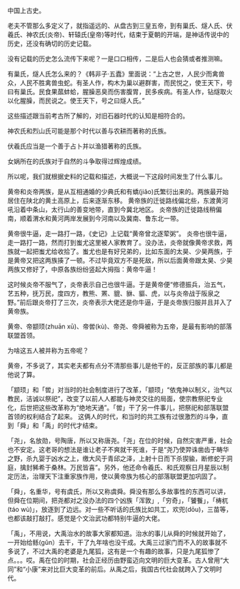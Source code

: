 <!-- @format -->

中国上古史。

老夫不管那么多定义了，就指遥远的、从盘古到三皇五帝，到有巢氏、燧人氏、伏羲氏、神农氏(炎帝)、轩辕氏(皇帝)等时代，结束于夏朝的开端，是神话传说中的历史，还没有确切的历史记载。

没有记载的历史怎么流传下来呢？一是口口相传，二是后人也会猜或者推测嘛。

有巢氏，燧人氏怎么来的？《韩非子·五蠹》里面说：“上古之世，人民少而禽兽众，人民不胜禽兽虫蛇。有圣人作，构木为巢以避群害，而民悦之，使王天下，号曰有巢氏。民食果蓏蚌蛤，腥臊恶臭而伤害腹胃，民多疾病。有圣人作，钻燧取火以化腥臊，而民说之。使王天下，号之曰燧人氏。”

这些描述跟当前考古所了解的，对旧石器时代的认知是相符合的。

神农氏和烈山氏可能是那个时代以善与农耕而著称的氏族。

伏羲氏应当是一个善于占卜并以渔猎著称的氏族。

女娲所在的氏族对于自然的斗争取得过辉煌成绩。

所以呢，我们就根据史料的记载和描述，大概说一下这段时间发生了什么事儿。

黄帝和炎帝两族，是从互相通婚的少典氏和有蟜(jiǎo)氏繁衍出来的。两族最开始居住在陕北的黄土高原上，后来逐渐东移。
黄帝族的迁徙路线偏北些，东渡黄河吼沿着中条山，太行山的善变地带，直到今冀北地区。
炎帝族的迁徙路线稍偏南，顺着渭水和黄河两岸发展到今河南以及冀南、鲁东北一带。

黄帝很牛逼，走一路打一路，《史记》上记载“黄帝曾北逐荤粥”。
炎帝也很牛逼，走一路打一路，然而打到蚩尤这里被人家教育了。没办法，炎帝就像黄帝求救，两族就一起把蚩尤给收拾了。蚩尤也是有好兄弟的，比如东面的太昊、少昊两族，于是黄帝又把这两族揍了一顿。不过毕竟双方不是死敌，所以后面黄帝跟太昊、少昊两族又修好了，中原各族纷纷竖起大拇指：黄帝牛逼！

这时候炎帝不服气了，炎帝表示自己也很牛逼。于是黄帝便“修德振兵，治五气，艺五种，抚万民，度四方，教熊、罴、貔、貅、貙、虎，以与炎帝战于阪泉之野。”前后跟炎帝打了三次，炎帝表示大佬还是你牛逼，于是炎帝族归服并且并入了黄帝族。

黄帝、帝颛顼(zhuān xū)、帝喾(kù)、帝尧、帝舜被称为五帝，是最有影响的部落联盟首领。

为啥这五人被并称为五帝呢？

黄帝，不多说了，其实老夫都有点分不清那些事儿是他干的，反正部族的事儿都是他说了算。

「颛顼」和「喾」对当时的社会制度进行了改革，「颛顼」“依鬼神以制义，治气以教民，洁诚以祭祀”，改变了以前人人都能与神灵交往的局面，使宗教祭祀专业化，后世把这些改革称为“绝地天通”。「喾」干了另一件事儿，把祭祀和部落联盟首领的权利结合了起来。
这俩人的时代，和当时的共工族有过很激烈的斗争，直到「舜」和「禹」的时代才结束。

「尧」，名放勋，号陶唐，所以又称唐尧。「尧」在位的时候，自然灾害严重，社会也不安定。这老哥的想法是谁让老子不爽就干死谁，于是“尧乃使羿诛凿齿于畴华之野，杀九婴于凶水之上，缴大风于青邱之泽，上射十日而下杀猰貐，断修蛇于洞庭，擒封豨希于桑林。万民皆喜”。另外，他还命令羲氏、和氏观察日月星辰以制定历法，治理天下注重家族作用，使以黄帝族为核心的部落联盟更加巩固了。

「舜」，名重华，号有虞氏，所以又称虞舜。舜没有那么多故事性的东西可以讲，但舜在位期间，把尧都对之没办法的四个凶族「浑敦」,「穷奇」，「饕餮」，「梼杌(táo wù)」，放逐到了边远。对一些不听话的氏族比如共工，欢兜(dōu)，三苗等，也都该敲打敲打。感觉是个文治武功都特别牛逼的大佬。

「禹」，不用说，大禹治水的故事大家都知道。治水的事儿从舜的时候就开始了，一开始给鲧(gǔn）去干，干了九年啥也没干成。大禹三过家门而不入的故事就不多说了，不过大禹的老婆是九尾狐，这有是一个有趣的故事，只是九尾狐惨了点。。。哎。禹在位的时期，社会正经历由野蛮迈向文明的巨大变革。古人曾用“大同”和“小康”来对比巨大变革的前后。从禹之后，我国古代社会就跨入了文明时代。
